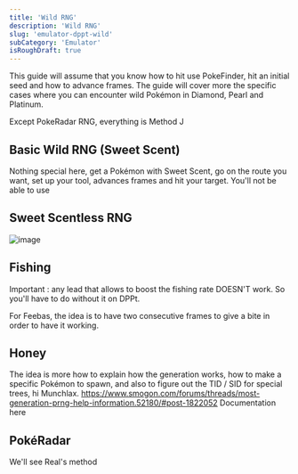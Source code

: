 ```yaml
---
title: 'Wild RNG'
description: 'Wild RNG'
slug: 'emulator-dppt-wild'
subCategory: 'Emulator'
isRoughDraft: true
---
```


This guide will assume that you know how to hit use PokeFinder, hit an initial seed and how to advance frames. The guide will cover more the specific cases where you can encounter wild Pokémon in Diamond, Pearl and Platinum.

Except PokeRadar RNG, everything is Method J

## Basic Wild RNG (Sweet Scent)

Nothing special here, get a Pokémon with Sweet Scent, go on the route you want, set up your tool, advances frames and hit your target.
You'll not be able to use

## Sweet Scentless RNG

![image](https://user-images.githubusercontent.com/25870563/135149243-d3a7d0de-4f57-4c35-beab-858fdfd5172d.png)

## Fishing

Important : any lead that allows to boost the fishing rate DOESN'T work. So you'll have to do without it on DPPt.

For Feebas, the idea is to have two consecutive frames to give a bite in order to have it working.

## Honey

The idea is more how to explain how the generation works, how to make a specific Pokémon to spawn, and also to figure out the TID / SID for special trees, hi Munchlax.
https://www.smogon.com/forums/threads/most-generation-prng-help-information.52180/#post-1822052
Documentation here

## PokéRadar

We'll see Real's method
